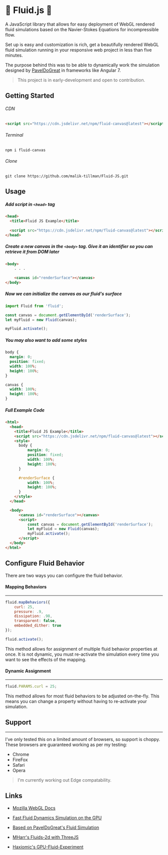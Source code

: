 # 🌊 Fluid.js 🌊

A JavaScript library that allows for easy deployment of WebGL rendered fluid simulations based on the Navier-Stokes Equations for incompressible flow.

Set up is easy and customization is rich, get a beautifully rendered WebGL fluid simulation running in your responsive web project in less than five minutes.

The purpose behind this was to be able to dynamically work the simulation designed by [PavelDoGreat](https://github.com/PavelDoGreat/WebGL-Fluid-Simulation) in frameworks like Angular 7. 

> This project is in early-development and open to contribution.


Getting Started
--
###### CDN
```HTML
<script src="https://cdn.jsdelivr.net/npm/fluid-canvas@latest"></script>
```

###### Terminal
```shell script
npm i fluid-canvas
```

###### Clone
```shell script
git clone https://github.com/malik-tillman/Fluid-JS.git
```

Usage
--

##### Add script in `<head>` tag

```html
<head>
  <title>Fluid JS Example</title>
  
  <script src="https://cdn.jsdelivr.net/npm/fluid-canvas@latest"></script>
</head>
```

##### Create a new canvas in the `<body>` tag. Give it an identifier so you can retrieve it from DOM later

```html
<body>
    . . .
    
    <canvas id="renderSurface"></canvas>
</body>
```

##### Now we can initialize the canvas as our fluid's surface

```javascript
import Fluid from 'fluid';

const canvas = document.getElementById('renderSurface');
let myFluid = new Fluid(canvas);

myFluid.activate();
```

##### You may also want to add some styles

```css
body {
  margin: 0;
  position: fixed;
  width: 100%;
  height: 100%;
}

canvas {
  width: 100%;
  height: 100%;
}
```

##### Full Example Code

```html
<html>
  <head>
    <title>Fluid JS Example</title>
    <script src="https://cdn.jsdelivr.net/npm/fluid-canvas@latest"></script>
    <style>
      body {
          margin: 0;
          position: fixed;
          width: 100%;
          height: 100%;
      }

      #renderSurface {
          width: 100%;
          height: 100%;
      }
    </style>
  </head>

  <body>
      <canvas id="renderSurface"></canvas>
      <script>
          const canvas = document.getElementById('renderSurface');
          let myFluid = new Fluid(canvas);
          myFluid.activate();
      </script>
  </body>
</html>
```

Configure Fluid Behavior
--

There are two ways you can configure the fluid behavior.

#### Mapping Behaviors

---

```javascript
fluid.mapBehaviors({
    curl: 25,
    pressure: .9,
    dissipation: .98,
    transparent: false,
    embedded_dither: true
});

fluid.activate();
```
This method allows for assignment of multiple fluid behavior properties at once. It is not dynamic, you must re-activate the simulation every time you want to see the effects of the mapping.

#### Dynamic Assignment 

---

```javascript
fluid.PARAMS.curl = 25;
```
This method allows for most fluid behaviors to be adjusted on-the-fly. This means you can change a property without having to re-activate your simulation.

## Support

---

I've only tested this on a limited amount of browsers, so support is choppy. These browsers are guaranteed working as per my testing:
- Chrome
- FireFox
- Safari
- Opera

> I'm currently working out Edge compatability.


## Links

- [Mozilla WebGL Docs](https://developer.mozilla.org/en-US/docs/Web/API/WebGL_API)

- [Fast Fluid Dynamics Simulation on the GPU](http://developer.download.nvidia.com/books/HTML/gpugems/gpugems_ch38.html)

- [Based on PavelDoGreat's Fluid Simulation](https://github.com/PavelDoGreat/WebGL-Fluid-Simulation)

- [MHarr's Fluids-2d with ThreeJS](https://github.com/mharrys/fluids-2d)

- [Haxiomic's GPU-Fluid-Experiment](https://github.com/haxiomic/GPU-Fluid-Experiments)
